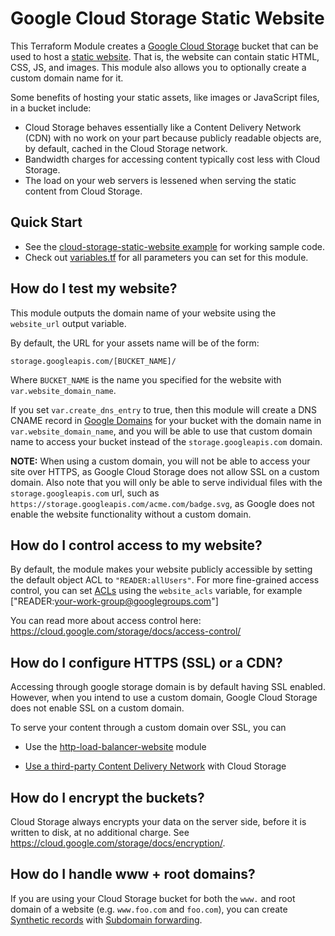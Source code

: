 # Google Cloud Storage Static Website

This Terraform Module creates a [Google Cloud Storage](https://cloud.google.com/storage/) bucket that can be used to host a [static
website](https://cloud.google.com/storage/docs/hosting-static-website). That is, the website can contain static HTML, CSS, JS, and images. This module also allows you to optionally create a custom domain name for it.

Some benefits of hosting your static assets, like images or JavaScript files, in a bucket include:

* Cloud Storage behaves essentially like a Content Delivery Network (CDN) with no work on your part because publicly readable objects are, by default, cached in the Cloud Storage network.
* Bandwidth charges for accessing content typically cost less with Cloud Storage.
* The load on your web servers is lessened when serving the static content from Cloud Storage.



## Quick Start

* See the [cloud-storage-static-website example](https://github.com/tnn-gruntwork-io/terraform-google-static-assets/blob/master/examples/cloud-storage-static-website) for working sample code.
* Check out [variables.tf](https://github.com/tnn-gruntwork-io/terraform-google-static-assets/blob/master/variables.tf) for all parameters you can set for this module.



## How do I test my website?

This module outputs the domain name of your website using the `website_url` output variable.

By default, the URL for your assets name will be of the form:

```
storage.googleapis.com/[BUCKET_NAME]/
```

Where `BUCKET_NAME` is the name you specified for the website with `var.website_domain_name`.

If you set `var.create_dns_entry` to true, then this module will create a DNS CNAME record in [Google Domains](https://domains.google/#/) 
for your bucket with the domain name in `var.website_domain_name`, and you will 
be able to use that custom domain name to access your bucket instead of the `storage.googleapis.com` domain.

**NOTE:** When using a custom domain, you will not be able to access your site over HTTPS, as Google Cloud Storage does not allow SSL on a custom domain. Also note that you will only be able to serve individual files with the `storage.googleapis.com` url, such as `https://storage.googleapis.com/acme.com/badge.svg`, as Google does not enable the website functionality without a custom domain.




## How do I control access to my website?

By default, the module makes your website publicly accessible by setting the default object ACL to `"READER:allUsers"`. For more fine-grained access control, you can set [ACLs](https://cloud.google.com/storage/docs/access-control/lists) using the `website_acls`  variable, for example ["READER:your-work-group@googlegroups.com"]  

You can read more about access control here: https://cloud.google.com/storage/docs/access-control/




## How do I configure HTTPS (SSL) or a CDN?

Accessing through google storage domain is by default having SSL enabled. However, when you intend to use a custom domain, Google Cloud Storage does not enable SSL on a custom domain.

To serve your content through a custom domain over SSL, you can 
* Use the [http-load-balancer-website](https://github.com/tnn-gruntwork-io/terraform-google-static-assets/tree/master/modules/http-load-balancer-website) module

* [Use a third-party Content Delivery Network](https://cloudplatform.googleblog.com/2015/09/push-google-cloud-origin-content-out-to-users.html) with Cloud Storage
  <!-- * Serve your static website content from [Firebase Hosting](https://firebase.google.com/docs/hosting/) using the using the [Firebase CDN module](/modules/firebase-cdn). --> 

  


## How do I encrypt the buckets?

Cloud Storage always encrypts your data on the server side, before it is written to disk, at no additional charge. See https://cloud.google.com/storage/docs/encryption/.



## How do I handle www + root domains?

If you are using your Cloud Storage bucket for both the `www.` and root domain of a website (e.g. `www.foo.com` and `foo.com`),
you can create [Synthetic records](https://support.google.com/domains/answer/6069273?hl=en) with [Subdomain forwarding](https://support.google.com/domains/answer/6072198).